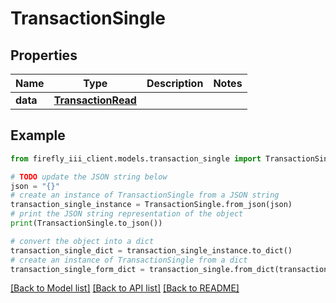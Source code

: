 # TransactionSingle


## Properties

Name | Type | Description | Notes
------------ | ------------- | ------------- | -------------
**data** | [**TransactionRead**](TransactionRead.md) |  | 

## Example

```python
from firefly_iii_client.models.transaction_single import TransactionSingle

# TODO update the JSON string below
json = "{}"
# create an instance of TransactionSingle from a JSON string
transaction_single_instance = TransactionSingle.from_json(json)
# print the JSON string representation of the object
print(TransactionSingle.to_json())

# convert the object into a dict
transaction_single_dict = transaction_single_instance.to_dict()
# create an instance of TransactionSingle from a dict
transaction_single_form_dict = transaction_single.from_dict(transaction_single_dict)
```
[[Back to Model list]](../README.md#documentation-for-models) [[Back to API list]](../README.md#documentation-for-api-endpoints) [[Back to README]](../README.md)


